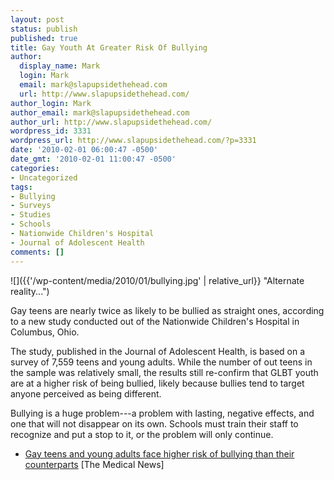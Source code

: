 ```yaml
---
layout: post
status: publish
published: true
title: Gay Youth At Greater Risk Of Bullying
author:
  display_name: Mark
  login: Mark
  email: mark@slapupsidethehead.com
  url: http://www.slapupsidethehead.com/
author_login: Mark
author_email: mark@slapupsidethehead.com
author_url: http://www.slapupsidethehead.com/
wordpress_id: 3331
wordpress_url: http://www.slapupsidethehead.com/?p=3331
date: '2010-02-01 06:00:47 -0500'
date_gmt: '2010-02-01 11:00:47 -0500'
categories:
- Uncategorized
tags:
- Bullying
- Surveys
- Studies
- Schools
- Nationwide Children's Hospital
- Journal of Adolescent Health
comments: []
---
```

![]({{'/wp-content/media/2010/01/bullying.jpg' | relative_url}} "Alternate reality...")

Gay teens are nearly twice as likely to be bullied as straight ones, according to a new study conducted out of the Nationwide Children's Hospital in Columbus, Ohio.

The study, published in the Journal of Adolescent Health, is based on a survey of 7,559 teens and young adults. While the number of out teens in the sample was relatively small, the results still re-confirm that GLBT youth are at a higher risk of being bullied, likely because bullies tend to target anyone perceived as being different.

Bullying is a huge problem---a problem with lasting, negative effects, and one that will not disappear on its own. Schools must train their staff to recognize and put a stop to it, or the problem will only continue.

- [Gay teens and young adults face higher risk of bullying than their counterparts](http://www.news-medical.net/news/20100130/Gay-teens-and-young-adults-face-higher-risk-of-bullying-than-their-counterparts.aspx) [The Medical News]
